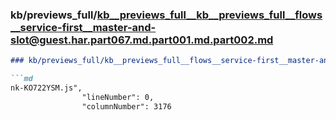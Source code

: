 ### kb/previews_full/kb__previews_full__kb__previews_full__flows__service-first__master-and-slot@guest.har.part067.md.part001.md.part002.md

```md
### kb/previews_full/kb__previews_full__flows__service-first__master-and-slot@guest.har.part067.md.part001.md (part 002)

```md
nk-KO722YSM.js",
                "lineNumber": 0,
                "columnNumber": 3176
           
```

```

```
